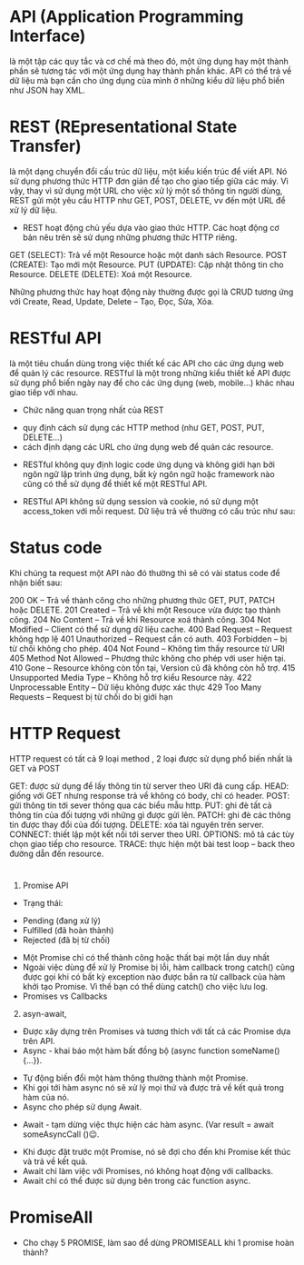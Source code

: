 # API (Application Programming Interface) 
là một tập các quy tắc và cơ chế mà theo đó, 
một ứng dụng hay một thành phần sẽ tương tác với một ứng dụng 
hay thành phần khác. 
API có thể trả về dữ liệu mà bạn cần cho ứng dụng của mình 
ở những kiểu dữ liệu phổ biến như JSON hay XML.

# REST (REpresentational State Transfer) 
là một dạng chuyển đổi cấu trúc dữ liệu, 
một kiểu kiến trúc để viết API. 
Nó sử dụng phương thức HTTP đơn giản để tạo cho giao tiếp giữa các máy. 
Vì vậy, thay vì sử dụng một URL cho việc xử lý một số thông tin người dùng, 
REST gửi một yêu cầu HTTP như GET, POST, DELETE, vv đến một URL để xử lý dữ liệu.

- REST hoạt động chủ yếu dựa vào giao thức HTTP. 
Các hoạt động cơ bản nêu trên sẽ sử dụng những phương thức HTTP riêng.

GET (SELECT): Trả về một Resource hoặc một danh sách Resource.
POST (CREATE): Tạo mới một Resource.
PUT (UPDATE): Cập nhật thông tin cho Resource.
DELETE (DELETE): Xoá một Resource.

Những phương thức hay hoạt động này thường được gọi là CRUD 
tương ứng với Create, Read, Update, Delete – Tạo, Đọc, Sửa, Xóa.

# RESTful API 
là một tiêu chuẩn dùng trong việc thiết kế các API cho các ứng dụng web 
để quản lý các resource. 
RESTful là một trong những kiểu thiết kế API được sử dụng phổ biến 
ngày nay để cho các ứng dụng (web, mobile…) khác nhau giao tiếp với nhau.
- Chức năng quan trọng nhất của REST 
+ quy định cách sử dụng các HTTP method (như GET, POST, PUT, DELETE…) 
+ cách định dạng các URL cho ứng dụng web để quản các resource. 
- RESTful không quy định logic code ứng dụng 
và không giới hạn bởi ngôn ngữ lập trình ứng dụng, 
bất kỳ ngôn ngữ hoặc framework nào cũng có thể sử dụng 
để thiết kế một RESTful API.

- RESTful API không sử dụng session và cookie, 
nó sử dụng một access_token với mỗi request. 
Dữ liệu trả về thường có cấu trúc như sau:

# Status code
Khi chúng ta request một API nào đó thường thì sẽ có vài status code để nhận biết sau:

200 OK – Trả về thành công cho những phương thức GET, PUT, PATCH hoặc DELETE.
201 Created – Trả về khi một Resouce vừa được tạo thành công.
204 No Content – Trả về khi Resource xoá thành công.
304 Not Modified – Client có thể sử dụng dữ liệu cache.
400 Bad Request – Request không hợp lệ
401 Unauthorized – Request cần có auth.
403 Forbidden – bị từ chối không cho phép.
404 Not Found – Không tìm thấy resource từ URI
405 Method Not Allowed – Phương thức không cho phép với user hiện tại.
410 Gone – Resource không còn tồn tại, Version cũ đã không còn hỗ trợ.
415 Unsupported Media Type – Không hỗ trợ kiểu Resource này.
422 Unprocessable Entity – Dữ liệu không được xác thực
429 Too Many Requests – Request bị từ chối do bị giới hạn

# HTTP Request
HTTP request có tất cả 9 loại method , 2 loại được sử dụng phổ biến nhất là GET và POST

GET: được sử dụng để lấy thông tin từ server theo URI đã cung cấp.
HEAD: giống với GET nhưng response trả về không có body, chỉ có header.
POST: gửi thông tin tới sever thông qua các biểu mẫu http.
PUT: ghi đè tất cả thông tin của đối tượng với những gì được gửi lên.
PATCH: ghi đè các thông tin được thay đổi của đối tượng.
DELETE: xóa tài nguyên trên server.
CONNECT: thiết lập một kết nối tới server theo URI.
OPTIONS: mô tả các tùy chọn giao tiếp cho resource.
TRACE: thực hiện một bài test loop – back theo đường dẫn đến resource.

# 
1. Promise API
- Trạng thái: 
+ Pending (đang xử lý)
+ Fulfilled (đã hoàn thành)
+ Rejected (đã bị từ chối)
- Một Promise chỉ có thể thành công hoặc thất bại một lần duy nhất
- Ngoài việc dùng để xử lý Promise bị lỗi, hàm callback trong catch() cũng được gọi khi có bất kỳ exception nào được bắn ra từ callback của hàm khởi tạo Promise. Vì thế bạn có thể dùng catch() cho việc lưu log.
- Promises vs Callbacks
2. asyn-await,
- Được xây dựng trên Promises và tương thích với tất cả các Promise dựa trên API.
- Async - khai báo một hàm bất đồng bộ (async function someName(){...}).
+ Tự động biến đổi một hàm thông thường thành một Promise.
+ Khi gọi tới hàm async nó sẽ xử lý mọi thứ và được trả về kết quả trong hàm của nó.
+ Async cho phép sử dụng Await.
- Await - tạm dừng việc thực hiện các hàm async. (Var result = await someAsyncCall ()😉.
+ Khi được đặt trước một Promise, nó sẽ đợi cho đến khi Promise kết thúc và trả về kết quả.
+ Await chỉ làm việc với Promises, nó không hoạt động với callbacks.
+ Await chỉ có thể được sử dụng bên trong các function async.

# PromiseAll
- Cho chạy 5 PROMISE, làm sao để dừng PROMISEALL khi 1 promise hoàn thành?
